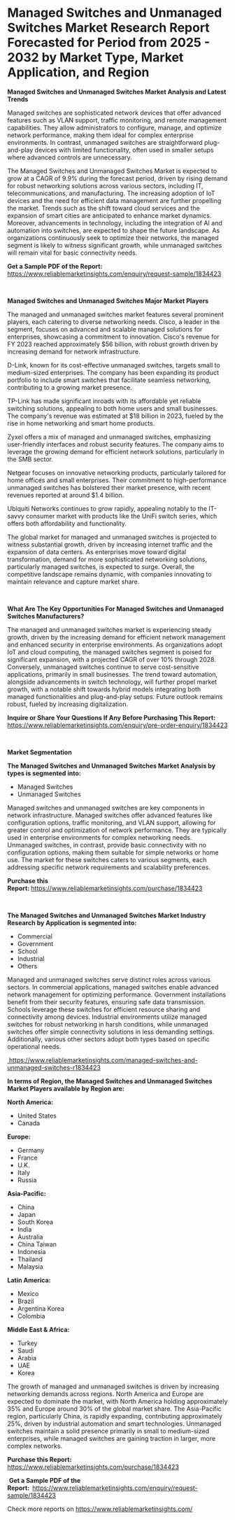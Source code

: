 <p><h1>Managed Switches and Unmanaged Switches Market Research Report Forecasted for Period from 2025 -  2032 by Market Type, Market Application, and Region</h1></p><p><strong>Managed Switches and Unmanaged Switches Market Analysis and Latest Trends</strong></p>
<p><p>Managed switches are sophisticated network devices that offer advanced features such as VLAN support, traffic monitoring, and remote management capabilities. They allow administrators to configure, manage, and optimize network performance, making them ideal for complex enterprise environments. In contrast, unmanaged switches are straightforward plug-and-play devices with limited functionality, often used in smaller setups where advanced controls are unnecessary.</p><p>The Managed Switches and Unmanaged Switches Market is expected to grow at a CAGR of 9.9% during the forecast period, driven by rising demand for robust networking solutions across various sectors, including IT, telecommunications, and manufacturing. The increasing adoption of IoT devices and the need for efficient data management are further propelling the market. Trends such as the shift toward cloud services and the expansion of smart cities are anticipated to enhance market dynamics. Moreover, advancements in technology, including the integration of AI and automation into switches, are expected to shape the future landscape. As organizations continuously seek to optimize their networks, the managed segment is likely to witness significant growth, while unmanaged switches will remain vital for basic connectivity needs.</p></p>
<p><strong>Get a Sample PDF of the Report:&nbsp;</strong> <a href="https://www.reliablemarketinsights.com/enquiry/request-sample/1834423?utm_campaign=2135&utm_medium=2&utm_source=Github&utm_content=ia&utm_term=15022025&utm_id=managed-switches-and-unmanaged-switches">https://www.reliablemarketinsights.com/enquiry/request-sample/1834423</a></p>
<p>&nbsp;</p>
<p><strong>Managed Switches and Unmanaged Switches Major Market Players</strong></p>
<p><p>The managed and unmanaged switches market features several prominent players, each catering to diverse networking needs. Cisco, a leader in the segment, focuses on advanced and scalable managed solutions for enterprises, showcasing a commitment to innovation. Cisco's revenue for FY 2023 reached approximately $56 billion, with robust growth driven by increasing demand for network infrastructure.</p><p>D-Link, known for its cost-effective unmanaged switches, targets small to medium-sized enterprises. The company has been expanding its product portfolio to include smart switches that facilitate seamless networking, contributing to a growing market presence.</p><p>TP-Link has made significant inroads with its affordable yet reliable switching solutions, appealing to both home users and small businesses. The company's revenue was estimated at $18 billion in 2023, fueled by the rise in home networking and smart home products.</p><p>Zyxel offers a mix of managed and unmanaged switches, emphasizing user-friendly interfaces and robust security features. The company aims to leverage the growing demand for efficient network solutions, particularly in the SMB sector.</p><p>Netgear focuses on innovative networking products, particularly tailored for home offices and small enterprises. Their commitment to high-performance unmanaged switches has bolstered their market presence, with recent revenues reported at around $1.4 billion.</p><p>Ubiquiti Networks continues to grow rapidly, appealing notably to the IT-savvy consumer market with products like the UniFi switch series, which offers both affordability and functionality.</p><p>The global market for managed and unmanaged switches is projected to witness substantial growth, driven by increasing internet traffic and the expansion of data centers. As enterprises move toward digital transformation, demand for more sophisticated networking solutions, particularly managed switches, is expected to surge. Overall, the competitive landscape remains dynamic, with companies innovating to maintain relevance and capture market share.</p></p>
<p>&nbsp;</p>
<p><strong>What Are The Key Opportunities For Managed Switches and Unmanaged Switches Manufacturers?</strong></p>
<p><p>The managed and unmanaged switches market is experiencing steady growth, driven by the increasing demand for efficient network management and enhanced security in enterprise environments. As organizations adopt IoT and cloud computing, the managed switches segment is poised for significant expansion, with a projected CAGR of over 10% through 2028. Conversely, unmanaged switches continue to serve cost-sensitive applications, primarily in small businesses. The trend toward automation, alongside advancements in switch technology, will further propel market growth, with a notable shift towards hybrid models integrating both managed functionalities and plug-and-play setups. Future outlook remains robust, fueled by increasing digitalization.</p></p>
<p><strong>Inquire or Share Your Questions If Any Before Purchasing This Report:</strong> <a href="https://www.reliablemarketinsights.com/enquiry/pre-order-enquiry/1834423?utm_campaign=2135&utm_medium=2&utm_source=Github&utm_content=ia&utm_term=15022025&utm_id=managed-switches-and-unmanaged-switches">https://www.reliablemarketinsights.com/enquiry/pre-order-enquiry/1834423</a></p>
<p>&nbsp;</p>
<p><strong>Market Segmentation</strong></p>
<p><strong>The Managed Switches and Unmanaged Switches Market Analysis by types is segmented into:</strong></p>
<p><ul><li>Managed Switches</li><li>Unmanaged Switches</li></ul></p>
<p><p>Managed switches and unmanaged switches are key components in network infrastructure. Managed switches offer advanced features like configuration options, traffic monitoring, and VLAN support, allowing for greater control and optimization of network performance. They are typically used in enterprise environments for complex networking needs. Unmanaged switches, in contrast, provide basic connectivity with no configuration options, making them suitable for simple networks or home use. The market for these switches caters to various segments, each addressing specific network requirements and scalability preferences.</p></p>
<p><strong>Purchase this Report:&nbsp;</strong><a href="https://www.reliablemarketinsights.com/purchase/1834423?utm_campaign=2135&utm_medium=2&utm_source=Github&utm_content=ia&utm_term=15022025&utm_id=managed-switches-and-unmanaged-switches">https://www.reliablemarketinsights.com/purchase/1834423</a></p>
<p>&nbsp;</p>
<p><strong>The Managed Switches and Unmanaged Switches Market Industry Research by Application is segmented into:</strong></p>
<p><ul><li>Commercial</li><li>Government</li><li>School</li><li>Industrial</li><li>Others</li></ul></p>
<p><p>Managed and unmanaged switches serve distinct roles across various sectors. In commercial applications, managed switches enable advanced network management for optimizing performance. Government installations benefit from their security features, ensuring safe data transmission. Schools leverage these switches for efficient resource sharing and connectivity among devices. Industrial environments utilize managed switches for robust networking in harsh conditions, while unmanaged switches offer simple connectivity solutions in less demanding settings. Additionally, various other sectors adopt both types based on specific operational needs.</p></p>
<p><a href="https://www.reliablemarketinsights.com/managed-switches-and-unmanaged-switches-r1834423?utm_campaign=2135&utm_medium=2&utm_source=Github&utm_content=ia&utm_term=15022025&utm_id=managed-switches-and-unmanaged-switches">&nbsp;https://www.reliablemarketinsights.com/managed-switches-and-unmanaged-switches-r1834423</a></p>
<p><strong>In terms of Region, the Managed Switches and Unmanaged Switches Market Players available by Region are:</strong></p>
<p>
    <p> <strong> North America: </strong>
        <ul>
            <li>United States</li>
            <li>Canada</li>
        </ul>
        </p> 
    <p> <strong> Europe: </strong>
        <ul>
            <li>Germany</li>
            <li>France</li>
            <li>U.K.</li>
            <li>Italy</li>
            <li>Russia</li>
        </ul>
        </p> 
    <p> <strong> Asia-Pacific: </strong>
        <ul>
            <li>China</li>
            <li>Japan</li>
            <li>South Korea</li>
            <li>India</li>
            <li>Australia</li>
            <li>China Taiwan</li>
            <li>Indonesia</li>
            <li>Thailand</li>
            <li>Malaysia</li>
        </ul>
        </p> 
    <p> <strong> Latin America: </strong>
        <ul>
            <li>Mexico</li>
            <li>Brazil</li>
            <li>Argentina Korea</li>
            <li>Colombia</li>
        </ul>
        </p> 
    <p> <strong> Middle East & Africa: </strong>
        <ul>
            <li>Turkey</li>
            <li>Saudi</li>
            <li>Arabia</li>
            <li>UAE</li>
            <li>Korea</li>
        </ul>
    </p>
    </p>
<p><p>The growth of managed and unmanaged switches is driven by increasing networking demands across regions. North America and Europe are expected to dominate the market, with North America holding approximately 35% and Europe around 30% of the global market share. The Asia-Pacific region, particularly China, is rapidly expanding, contributing approximately 25%, driven by industrial automation and smart technologies. Unmanaged switches maintain a solid presence primarily in small to medium-sized enterprises, while managed switches are gaining traction in larger, more complex networks.</p></p>
<p><strong>Purchase this Report: </strong><a href="https://www.reliablemarketinsights.com/purchase/1834423?utm_campaign=2135&utm_medium=2&utm_source=Github&utm_content=ia&utm_term=15022025&utm_id=managed-switches-and-unmanaged-switches">https://www.reliablemarketinsights.com/purchase/1834423</a></p>
<p>&nbsp;<strong>Get a Sample PDF of the Report:&nbsp;&nbsp;</strong><a href="https://www.reliablemarketinsights.com/enquiry/request-sample/1834423?utm_campaign=2135&utm_medium=2&utm_source=Github&utm_content=ia&utm_term=15022025&utm_id=managed-switches-and-unmanaged-switches">https://www.reliablemarketinsights.com/enquiry/request-sample/1834423</a></p>
<p><strong></strong></p>
<p>Check more reports on <a href="https://www.reliablemarketinsights.com/?utm_campaign=2135&utm_medium=2&utm_source=Github&utm_content=ia&utm_term=15022025&utm_id=managed-switches-and-unmanaged-switches">https://www.reliablemarketinsights.com/</a></p>